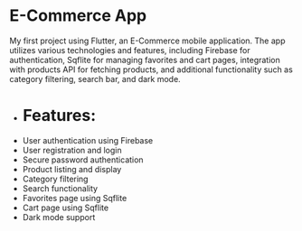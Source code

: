 #  E-Commerce App
My first project using Flutter, an E-Commerce mobile application. The app utilizes various technologies and features, including Firebase for authentication, Sqflite for managing favorites and cart pages, integration with products API for fetching products, and additional functionality such as category filtering, search bar, and dark mode.

- # Features:
- User authentication using Firebase
- User registration and login
- Secure password authentication
- Product listing and display
- Category filtering
- Search functionality
- Favorites page using Sqflite
- Cart page using Sqflite
- Dark mode support
